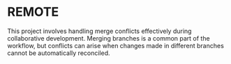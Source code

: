 # REMOTE
This project involves handling merge conflicts effectively during collaborative development. Merging branches is a common part of the workflow, but conflicts can arise when changes made in different branches cannot be automatically reconciled.
